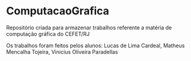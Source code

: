 # ComputacaoGrafica
Repositório criada para armazenar trabalhos referente a matéria de computação gráfica do CEFET/RJ

Os trabalhos foram feitos pelos alunos: Lucas de Lima Cardeal, Matheus Mencalha Tojeira, Vinicius Oliveira Paradellas

